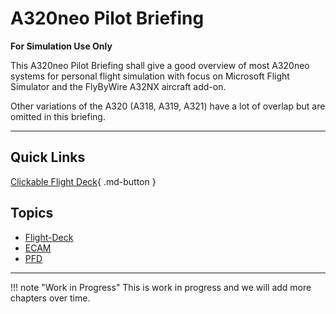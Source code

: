 # A320neo Pilot Briefing

**For Simulation Use Only**

This A320neo Pilot Briefing shall give a good overview of most A320neo
systems for personal flight simulation with focus on Microsoft Flight
Simulator and the FlyByWire A32NX aircraft add-on.

Other variations of the A320 (A318, A319, A321) have a lot of overlap
but are omitted in this briefing.

---

## Quick Links

[Clickable Flight Deck](flight-deck/index.md){ .md-button }

##  Topics

- [Flight-Deck](flight-deck/index.md)
- [ECAM](ecam/index.md)
- [PFD](pfd/index.md)
<!--- [ND](nd/index.md)-->
<!--- [MCDU](mcdu/index.md)-->

---

!!! note "Work in Progress"
    This is work in progress and we will add more chapters over time.
